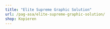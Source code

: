 ```yaml
---
title: "Elite Supreme Graphic Solution"
url: /pag-asa/elite-supreme-graphic-solution/
shop: Kopieren
---
```

